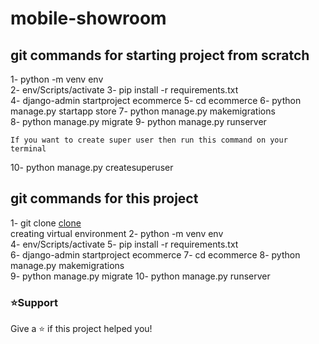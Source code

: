 # mobile-showroom

## git commands for starting project from scratch

1- python -m venv env  
2- env/Scripts/activate
3- pip install -r requirements.txt  
4- django-admin startproject ecommerce
5- cd ecommerce
6- python manage.py startapp store
7- python manage.py makemigrations  
8- python manage.py migrate
9- python manage.py runserver

    If you want to create super user then run this command on your terminal

10- python manage.py createsuperuser

## git commands for this project

1- git clone [clone](https://github.com/kzmfhm/mobile-showroom.git)  
 creating virtual environment
2- python -m venv env  
4- env/Scripts/activate
5- pip install -r requirements.txt  
6- django-admin startproject ecommerce
7- cd ecommerce
8- python manage.py makemigrations  
9- python manage.py migrate
10- python manage.py runserver

### ⭐️Support

Give a ⭐️ if this project helped you!
